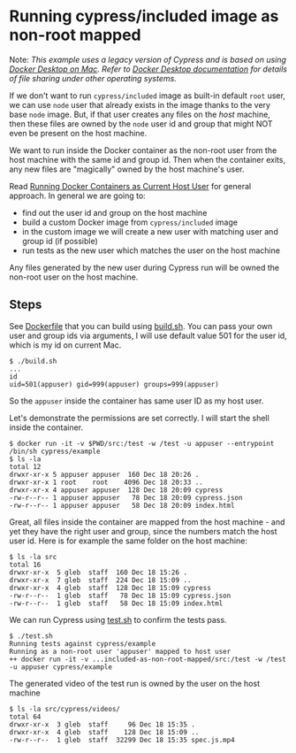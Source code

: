 # Running cypress/included image as non-root mapped

Note: *This example uses a legacy version of Cypress and is based on using [Docker Desktop on Mac](https://docs.docker.com/desktop/install/mac-install/). Refer to [Docker Desktop documentation](https://docs.docker.com/desktop/) for details of file sharing under other operating systems.*

If we don't want to run `cypress/included` image as built-in default `root` user, we can use `node` user that already exists in the image thanks to the very base `node` image. But, if that user creates any files on the _host_ machine, then these files are owned by the `node` user id and group that might NOT even be present on the host machine.

We want to run inside the Docker container as the non-root user from the host machine with the same id and group id. Then when the container exits, any new files are "magically" owned by the host machine's user.

Read [Running Docker Containers as Current Host User](https://jtreminio.com/blog/running-docker-containers-as-current-host-user/) for general approach. In general we are going to:

- find out the user id and group on the host machine
- build a custom Docker image from `cypress/included` image
- in the custom image we will create a new user with matching user and group id (if possible)
- run tests as the new user which matches the user on the host machine

Any files generated by the new user during Cypress run will be owned the non-root user on the host machine.

## Steps

See [Dockerfile](Dockerfile) that you can build using [build.sh](build.sh). You can pass your own user and group ids via arguments, I will use default value 501 for the user id, which is my id on current Mac.

```shell
$ ./build.sh
...
id
uid=501(appuser) gid=999(appuser) groups=999(appuser)
```

So the `appuser` inside the container has same user ID as my host user.

Let's demonstrate the permissions are set correctly. I will start the shell inside the container.

```shell
$ docker run -it -v $PWD/src:/test -w /test -u appuser --entrypoint /bin/sh cypress/example
$ ls -la
total 12
drwxr-xr-x 5 appuser appuser  160 Dec 18 20:26 .
drwxr-xr-x 1 root    root    4096 Dec 18 20:33 ..
drwxr-xr-x 4 appuser appuser  128 Dec 18 20:09 cypress
-rw-r--r-- 1 appuser appuser   78 Dec 18 20:09 cypress.json
-rw-r--r-- 1 appuser appuser   58 Dec 18 20:09 index.html
```

Great, all files inside the container are mapped from the host machine - and yet they have the right user and group, since the numbers match the host user id. Here is for example the same folder on the host machine:

```shell
$ ls -la src
total 16
drwxr-xr-x  5 gleb  staff  160 Dec 18 15:26 .
drwxr-xr-x  7 gleb  staff  224 Dec 18 15:09 ..
drwxr-xr-x  4 gleb  staff  128 Dec 18 15:09 cypress
-rw-r--r--  1 gleb  staff   78 Dec 18 15:09 cypress.json
-rw-r--r--  1 gleb  staff   58 Dec 18 15:09 index.html
```

We can run Cypress using [test.sh](test.sh) to confirm the tests pass.

```shell
$ ./test.sh
Running tests against cypress/example
Running as a non-root user 'appuser' mapped to host user
++ docker run -it -v ...included-as-non-root-mapped/src:/test -w /test -u appuser cypress/example
```

The generated video of the test run is owned by the user on the host machine

```shell
$ ls -la src/cypress/videos/
total 64
drwxr-xr-x  3 gleb  staff     96 Dec 18 15:35 .
drwxr-xr-x  4 gleb  staff    128 Dec 18 15:09 ..
-rw-r--r--  1 gleb  staff  32299 Dec 18 15:35 spec.js.mp4
```
